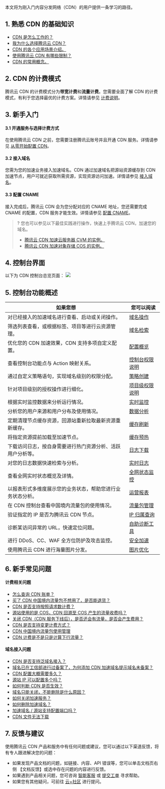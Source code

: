 本文将为刚入门内容分发网络（CDN）的用户提供一条学习的路径。

## 1. 熟悉 CDN 的基础知识

- [CDN 是怎么工作的？](https://cloud.tencent.com/document/product/228/2939)
- [我为什么选择腾讯云 CDN？](https://cloud.tencent.com/document/product/228/2941)
- [CDN 的各个应用场景介绍。](https://cloud.tencent.com/document/product/228/37846)
- [使用腾讯云 CDN 有哪些限制？](https://cloud.tencent.com/document/product/228/37848)
- [CDN 的常用概念。](https://cloud.tencent.com/document/product/228/43477)



## 2. CDN 的计费模式

腾讯云 CDN 的计费模式分为**带宽计费**和**流量计费**。您需要全面了解 CDN 的计费模式，有利于您选择最优的计费方案。详情请参见 [计费说明](https://cloud.tencent.com/document/product/228/2949)。






## 3. 新手入门

#### 3.1 开通服务与选择计费方式
 
在使用腾讯云 CDN 之前，您需要注册腾讯云账号并且开通 CDN 服务。详情请参见 [从零开始配置 CDN](https://cloud.tencent.com/document/product/228/3149)。

#### 3.2 接入域名

您需为您的加速业务接入加速域名。CDN 通过加速域名把源站资源缓存到 CDN 加速节点，用户可就近获取所需资源，实现资源访问加速。详情请参见 [接入域名](https://cloud.tencent.com/document/product/228/41215)。

#### 3.3 配置 CNAME

接入完成后，腾讯云 CDN 会为您分配对应的 CNAME 地址，您还需要完成 CNAME 的配置，CDN 服务才能生效。详情请参见 [配置 CNAME](https://cloud.tencent.com/document/product/228/3121)。

>? 您也可以参见以下最佳实践进行操作，快速上手腾讯云 CDN，加速您的域名。
>- [腾讯云 CDN 加速云服务器 CVM 的实例。](https://cloud.tencent.com/document/product/228/38197)
>- [腾讯云 CDN 加速对象存储 COS 的实例。](https://cloud.tencent.com/document/product/228/38087)




## 4. 控制台界面

以下为 CDN 控制台总览页面：
![](https://main.qcloudimg.com/raw/a78e96bc1d37a2dd89b0ea1db01eb01b.png)




## 5. 控制台功能概述

<table>
<thead>
<tr>
<th>如果您想</th>
<th>您可以阅读</th>
</tr>
</thead>
<tbody><tr>
<td>对已经接入的加速域名进行查看、启动或关闭操作。</td>
<td><a href="https://cloud.tencent.com/document/product/228/41241" target="_blank">域名操作</a></td>
</tr>
<tr>
<td>筛选列表查看，或根据标签、项目等进行云资源管理。</td>
<td><a href="https://cloud.tencent.com/document/product/228/34526" target="_blank">域名检索</a></td>
</tr>
<tr>
<td>优化您的 CDN 加速效果，CDN 支持多项自定义配置。</td>
<td><a href="https://cloud.tencent.com/document/product/228/6288" target="_blank">配置概览</a></td>
</tr>
<tr>
<td>查看控制台功能点与 Action 映射关系。</td>
<td><a href="https://cloud.tencent.com/document/product/228/41867" target="_blank">控制台权限说明</a></td>
</tr>
<tr>
<td>通过自定义策略语句，实现域名级别的权限分配。</td>
<td><a href="https://cloud.tencent.com/document/product/228/41868" target="_blank">策略创建</a></td>
</tr>
<tr>
<td>针对项目级别的授权操作进行细化。</td>
<td><a href="https://cloud.tencent.com/document/product/228/41869" target="_blank">项目级权限说明</a></td>
</tr>
<tr>
<td>根据实时监控数据来分析运行情况。</td>
<td><a href="https://cloud.tencent.com/document/product/228/30794" target="_blank">实时监控</a></td>
</tr>
<tr>
<td>分析您的用户来源和用户分布及使用情况。</td>
<td><a href="https://cloud.tencent.com/document/product/228/30872" target="_blank">数据分析</a></td>
</tr>
<tr>
<td>定期清理节点缓存资源，回源站重新拉取最新资源重新缓存。</td>
<td><a href="https://cloud.tencent.com/document/product/228/6299" target="_blank">缓存刷新</a></td>
</tr>
<tr>
<td>将指定资源提前加载至加速节点。</td>
<td><a href="https://cloud.tencent.com/document/product/228/40273" target="_blank">缓存预热</a></td>
</tr>
<tr>
<td>下载访问日志，按自身需要进行热门资源分析、活跃用户分析等。</td>
<td><a href="https://cloud.tencent.com/document/product/228/6316" target="_blank">日志下载</a></td>
</tr>
<tr>
<td>对您的日志数据快速检索与分析。</td>
<td><a href="https://cloud.tencent.com/document/product/228/42137" target="_blank">实时日志</a></td>
</tr>
<tr>
<td>查看全网实时状态概览及详情。</td>
<td><a href="https://cloud.tencent.com/document/product/228/6311" target="_blank">全网状态监控</a></td>
</tr>
<tr>
<td>以报表形式多维度展示您的业务状态，帮助您进行业务状态分析。</td>
<td><a href="https://cloud.tencent.com/document/product/228/6312" target="_blank">运营报表</a></td>
</tr>
<tr>
<td>在 CDN 控制台查看中国境内流量包的使用情况。</td>
<td><a href="https://cloud.tencent.com/document/product/228/6306" target="_blank">流量包管理</a></td>
</tr>
<tr>
<td>验证指定的 IP 是否为腾讯云 CDN 节点。</td>
<td><a href="https://cloud.tencent.com/document/product/228/10747" target="_blank">IP 归属查询</a></td>
</tr>
<tr>
<td>诊断某访问异常的 URL，快速定位问题。</td>
<td><a href="https://cloud.tencent.com/document/product/228/6304" target="_blank">自助诊断工具</a></td>
</tr>
<tr>
<td>进行 DDoS、CC、WAF 全方位防护及攻击监控。</td>
<td><a href="https://cloud.tencent.com/document/product/228/18508" target="_blank">安全加速</a></td>
</tr>
<tr>
<td>使用腾讯云 CDN 进行海量图片分发。</td>
<td><a href="https://cloud.tencent.com/document/product/228/43121" target="_blank">图片优化</a></td>
</tr>
</tbody></table>


## 6. 新手常见问题
#### 计费相关问题
- [怎么查询 CDN 账单？](https://cloud.tencent.com/document/product/228/11201#q5)
- [买了 CDN 中国境内流量包不想用了，是否能退货？](https://cloud.tencent.com/document/product/228/11201#q6)
- [CDN 是否支持按照请求数计费？](https://cloud.tencent.com/document/product/228/11201#q7)
- [源站使用的是 COS，CDN 回源至 COS 产生的流量收费吗？](https://cloud.tencent.com/document/product/228/11201#q10)
- [关闭 CDN（CDN 服务下线后），是否还会有流量，是否会产生费用？](https://cloud.tencent.com/document/product/228/11201#q11)
- [CDN 是否支持变更计费方式？](https://cloud.tencent.com/document/product/228/11201#q3)
- [CDN 中国境内流量包使用管理](https://cloud.tencent.com/document/product/228/11201#q13)
- [CDN 计费是不是只是计算下行流量？](https://cloud.tencent.com/document/product/228/11201#q17)

#### 域名接入问题

- [CDN 是否支持泛域名接入？](https://cloud.tencent.com/document/product/228/11202#q3)
- [域名已在工信部进行过备案了，为何添加 CDN 加速域名提示域名未备案？](https://cloud.tencent.com/document/product/228/11202#m1)
- [CDN 配置大概需要多久？](https://cloud.tencent.com/document/product/228/11202#q4)
- [源站 IP 可以配置多个吗？](https://cloud.tencent.com/document/product/228/11202#q5)
- [如何判断 CDN 是否生效？](https://cloud.tencent.com/document/product/228/11202#q18)
- [域名只能关闭，不能删除是什么原因？](https://cloud.tencent.com/document/product/228/11202#q7)
- [如何关闭加速服务？](https://cloud.tencent.com/document/product/228/11202#q10)
- [如何删除加速域名？](https://cloud.tencent.com/document/product/228/11202#q11)
- [加速域名 / 源站支持配置端口吗？](https://cloud.tencent.com/document/product/228/11202#q16)
- [CDN 文件无法下载](https://cloud.tencent.com/document/product/228/11202#q19)



## 7. 反馈与建议
使用腾讯云 CDN 产品和服务中有任何问题或建议，您可以通过以下渠道反馈，将有专人跟进解决您的问题：
- 如果发现产品文档的问题，如链接、内容、API 错误等，您可以单击文档页右侧 【文档反馈】或选中存在问题的内容进行反馈。
- 如果遇到产品相关问题，您可咨询 [智能客服](https://cloud.tencent.com/act/event/smarty-service) 或 [提交工单](https://console.cloud.tencent.com/workorder/category) 寻求帮助。
- 如果您有其他疑问，可前往 [云+社区](https://cloud.tencent.com/developer/tag/105) 进行提问。

